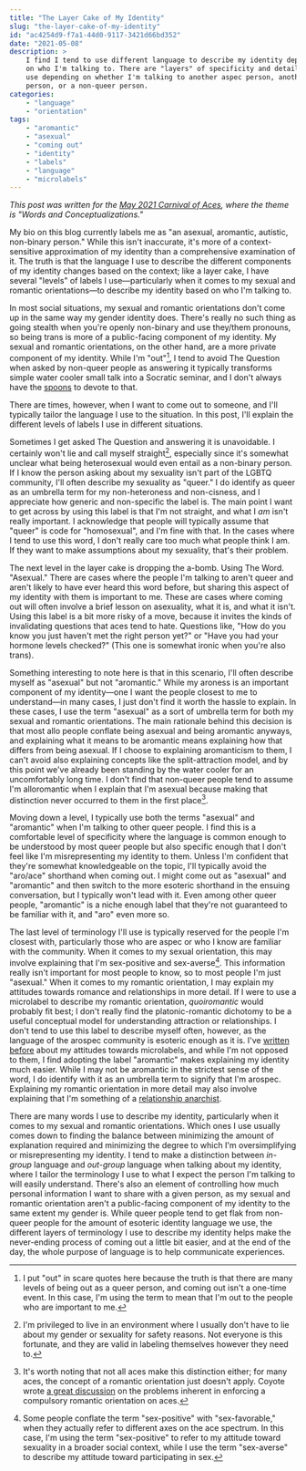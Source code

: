 ```yaml
---
title: "The Layer Cake of My Identity"
slug: "the-layer-cake-of-my-identity"
id: "ac4254d9-f7a1-44d0-9117-3421d66bd352"
date: "2021-05-08"
description: >
    I find I tend to use different language to describe my identity depending
    on who I'm talking to. There are "layers" of specificity and detail I will
    use depending on whether I'm talking to another aspec person, another queer
    person, or a non-queer person.
categories:
    - "language"
    - "orientation"
tags:
    - "aromantic"
    - "asexual"
    - "coming out"
    - "identity"
    - "labels"
    - "language"
    - "microlabels"
---
```


*This post was written for the [May 2021 Carnival of
Aces](https://bringonthepigeons.wordpress.com/2021/05/05/carnival-of-aces-call-for-submissions-may-2021-word-and-conceptualizations/),
where the theme is "Words and Conceptualizations."*

My bio on this blog currently labels me as "an asexual, aromantic, autistic,
non-binary person." While this isn't inaccurate, it's more of a
context-sensitive approximation of my identity than a comprehensive examination
of it. The truth is that the language I use to describe the different
components of my identity changes based on the context; like a layer cake, I
have several "levels" of labels I use—particularly when it comes to my sexual
and romantic orientations—to describe my identity based on who I'm talking to.

In most social situations, my sexual and romantic orientations don't come up in
the same way my gender identity does. There's really no such thing as going
stealth when you're openly non-binary and use they/them pronouns, so being
trans is more of a public-facing component of my identity. My sexual and
romantic orientations, on the other hand, are a more private component of my
identity. While I'm "out"[^1], I tend to avoid The Question when asked by
non-queer people as answering it typically transforms simple water cooler small
talk into a Socratic seminar, and I don't always have the
[spoons](https://butyoudontlooksick.com/articles/written-by-christine/the-spoon-theory/)
to devote to that.

There are times, however, when I want to come out to someone, and I'll
typically tailor the language I use to the situation. In this post, I'll
explain the different levels of labels I use in different situations.

Sometimes I get asked The Question and answering it is unavoidable. I certainly
won't lie and call myself straight[^2], especially since it's somewhat unclear
what being heterosexual would even entail as a non-binary person. If I know the
person asking about my sexuality isn't part of the LGBTQ community, I'll often
describe my sexuality as "queer." I do identify as queer as an umbrella term
for my non-heteroness and non-cisness, and I appreciate how generic and
non-specific the label is. The main point I want to get across by using this
label is that I'm not straight, and what I *am* isn't really important. I
acknowledge that people will typically assume that "queer" is code for
"homosexual", and I'm fine with that. In the cases where I tend to use this
word, I don't really care too much what people think I am. If they want to make
assumptions about my sexuality, that's their problem.

The next level in the layer cake is dropping the a-bomb. Using The Word.
"Asexual." There are cases where the people I'm talking to aren't queer and
aren't likely to have ever heard this word before, but sharing this aspect of
my identity with them is important to me. These are cases where coming out will
often involve a brief lesson on asexuality, what it is, and what it isn't.
Using this label is a bit more risky of a move, because it invites the kinds of
invalidating questions that aces tend to hate. Questions like, "How do you know
you just haven't met the right person yet?" or "Have you had your hormone
levels checked?" (This one is somewhat ironic when you're also trans).

Something interesting to note here is that in this scenario, I'll often
describe myself as "asexual" but not "aromantic." While my aroness is an
important component of my identity—one I want the people closest to me to
understand—in many cases, I just don't find it worth the hassle to explain. In
these cases, I use the term "asexual" as a sort of umbrella term for both my
sexual and romantic orientations. The main rationale behind this decision is
that most allo people conflate being asexual and being aromantic anyways, and
explaining what it means to be aromantic means explaining how that differs from
being asexual. If I choose to explaining aromanticism to them, I can't avoid
also explaining concepts like the split-attraction model, and by this point
we've already been standing by the water cooler for an uncomfortably long time.
I don't find that non-queer people tend to assume I'm alloromantic when I
explain that I'm asexual because making that distinction never occurred to them
in the first place[^3].

Moving down a level, I typically use both the terms "asexual" and "aromantic"
when I'm talking to other queer people. I find this is a comfortable level of
specificity where the language is common enough to be understood by most queer
people but also specific enough that I don't feel like I'm misrepresenting my
identity to them. Unless I'm confident that they're somewhat knowledgeable on
the topic, I'll typically avoid the "aro/ace" shorthand when coming out. I
might come out as "asexual" and "aromantic" and then switch to the more
esoteric shorthand in the ensuing conversation, but I typically won't lead with
it. Even among other queer people, "aromantic" is a niche enough label that
they're not guaranteed to be familiar with it, and "aro" even more so.

The last level of terminology I'll use is typically reserved for the people I'm
closest with, particularly those who are aspec or who I know are familiar with
the community. When it comes to my sexual orientation, this may involve
explaining that I'm sex-positive and sex-averse[^4]. This information really
isn't important for most people to know, so to most people I'm just "asexual."
When it comes to my romantic orientation, I may explain my attitudes towards
romance and relationships in more detail. If I were to use a microlabel to
describe my romantic orientation, *quoiromantic* would probably fit best; I
don't really find the platonic-romantic dichotomy to be a useful conceptual
model for understanding attraction or relationships. I don't tend to use this
label to describe myself often, however, as the language of the arospec
community is esoteric enough as it is. I've [written
before](https://nothingradical.blog/2020/06/17/deconstructing-label-culture/)
about my attitudes towards microlabels, and while I'm not opposed to them, I
find adopting the label "aromantic" makes explaining my identity much easier.
While I may not be aromantic in the strictest sense of the word, I do identify
with it as an umbrella term to signify that I'm arospec. Explaining my romantic
orientation in more detail may also involve explaining that I'm something of a
[relationship
anarchist](https://nothingradical.blog/2020/06/14/what-is-relationship-anarchy/).

There are many words I use to describe my identity, particularly when it comes
to my sexual and romantic orientations. Which ones I use usually comes down to
finding the balance between minimizing the amount of explanation required and
minimizing the degree to which I'm oversimplifying or misrepresenting my
identity. I tend to make a distinction between *in-group* language and
*out-group* language when talking about my identity, where I tailor the
terminology I use to what I expect the person I'm talking to will easily
understand. There's also an element of controlling how much personal
information I want to share with a given person, as my sexual and romantic
orientation aren't a public-facing component of my identity to the same extent
my gender is. While queer people tend to get flak from non-queer people for the
amount of esoteric identity language we use, the different layers of
terminology I use to describe my identity helps make the never-ending process
of coming out a little bit easier, and at the end of the day, the whole purpose
of language is to help communicate experiences.

[^1]: I put "out" in scare quotes here because the truth is that there are many
  levels of being out as a queer person, and coming out isn't a one-time event.
  In this case, I'm using the term to mean that I'm out to the people who are
  important to me.
[^2]: I'm privileged to live in an environment where I usually don't have to
  lie about my gender or sexuality for safety reasons. Not everyone is this
  fortunate, and they are valid in labeling themselves however they need to.
[^3]: It's worth noting that not all aces make this distinction either; for
  many aces, the concept of a romantic orientation just doesn't apply. Coyote
  wrote [a great
  discussion](https://theacetheist.wordpress.com/2021/04/15/a-quoiromantic-perspective-on-compulsory-romantic-orientation/)
  on the problems inherent in enforcing a compulsory romantic orientation on
  aces.
[^4]: Some people conflate the term "sex-positive" with "sex-favorable," when
  they actually refer to different axes on the ace spectrum. In this case, I'm
  using the term "sex-positive" to refer to my attitude toward sexuality in a
  broader social context, while I use the term "sex-averse" to describe my
  attitude toward participating in sex.

